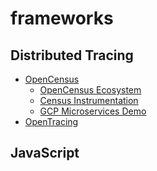 # frameworks

## Distributed Tracing

- [OpenCensus](https://opencensus.io)
  - [OpenCensus Ecosystem](https://github.com/census-ecosystem)
  - [Census Instrumentation](https://github.com/census-instrumentation)
  - [GCP Microservices Demo](https://github.com/GoogleCloudPlatform/microservices-demo)
- [OpenTracing]()

## JavaScript
